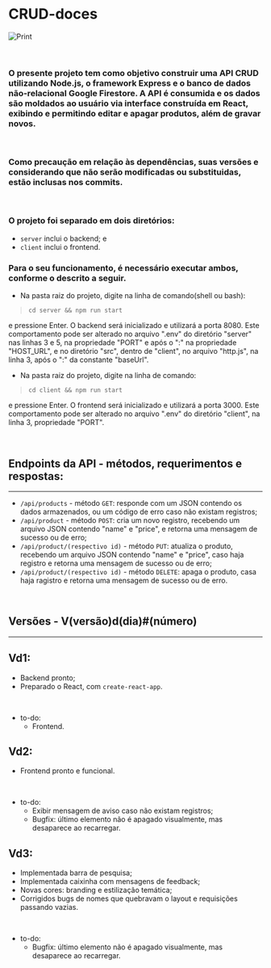 # CRUD-doces

![Print](https://i.imgur.com/NPGPpVZ.png)

&nbsp;

### O presente projeto tem como objetivo construir uma API CRUD utilizando Node.js, o framework Express e  o banco de dados não-relacional Google Firestore. A API é consumida e os dados são moldados ao usuário via interface construída em React, exibindo e permitindo editar e apagar produtos, além de gravar novos.

&nbsp;

### Como precaução em relação às dependências, suas versões e considerando que não serão modificadas ou substituidas, estão inclusas nos commits.

&nbsp;

### O projeto foi separado em dois diretórios:
* `server` inclui o backend; e
* `client` inclui o frontend.

### Para o seu funcionamento, **é necessário executar ambos**, conforme o descrito a seguir.
 - Na pasta raiz do projeto, digite na linha de comando(shell ou bash):

 >  `cd server && npm run start`

 e pressione Enter. O backend será inicializado e utilizará a porta 8080. Este comportamento pode ser alterado no arquivo ".env" do diretório "server" nas linhas 3 e 5, na propriedade "PORT" e após o ":" na propriedade "HOST_URL", e no diretório "src", dentro de "client", no arquivo "http.js", na linha 3, após o ":" da constante "baseUrl". 


 - Na pasta raiz do projeto, digite na linha de comando:

>   `cd client && npm run start`

 e pressione Enter. O frontend será inicializado e utilizará a porta 3000. Este comportamento pode ser alterado no arquivo ".env" do diretório "client", na linha 3, propriedade "PORT".

&nbsp;




## **Endpoints da API - métodos, requerimentos e respostas:**
***
* `/api/products` - método `GET`: responde com um JSON contendo os dados armazenados, ou um código de erro caso não existam registros;
* `/api/product` - método `POST`: cria um novo registro, recebendo um arquivo JSON contendo "name" e "price", e retorna uma mensagem de sucesso ou de erro;
* `/api/product/(respectivo id)` - método `PUT`: atualiza o produto, recebendo um arquivo JSON contendo "name" e "price", caso haja registro e retorna uma mensagem de sucesso ou de erro;
* `/api/product/(respectivo id)` - método `DELETE`: apaga o produto, casa haja ragistro e retorna uma mensagem de sucesso ou de erro.

&nbsp;
 

## **Versões - V(versão)d(dia)#(número)**
***
## **Vd1:**
* Backend pronto;
* Preparado o React, com `create-react-app`.

&nbsp;

* to-do:
    * Frontend.

## **Vd2:**
* Frontend pronto e funcional.

&nbsp;

* to-do:
    * Exibir mensagem de aviso caso não existam registros; 
    * Bugfix: último elemento não é apagado visualmente, mas desaparece ao recarregar.

## **Vd3:**
* Implementada barra de pesquisa;
* Implementada caixinha com mensagens de feedback;
* Novas cores: branding e estilização temática;
* Corrigidos bugs de nomes que quebravam o layout e requisições passando vazias.

&nbsp;

* to-do:
    * Bugfix: último elemento não é apagado visualmente, mas desaparece ao recarregar.